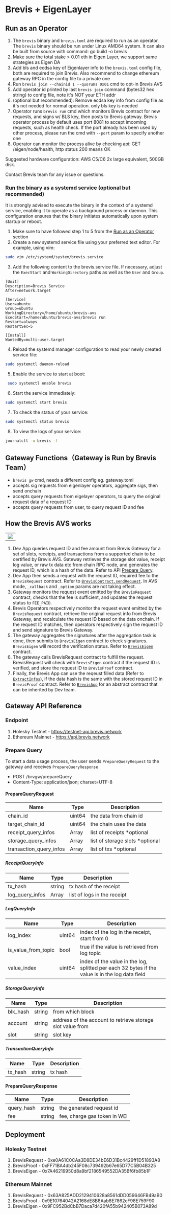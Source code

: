 # Brevis + EigenLayer
## Run as an Operator
1. The `brevis` binary and `brevis.toml` are required to run as an operator. The `brevis` binary should be run under Linux AMD64 system. It can also be built from source with command: go build -o brevis
2. Make sure the total stake > 0.01 eth in Eigen Layer, we support same strategies as Eigen DA
3. Add bls and ecdsa key of Eigenlayer info to the `brevis.toml` config file, both are required to join Brevis. Also recommend to change ethereum gateway RPC in the config file to a private one
4. Run `brevis join --chainid 1 --quorums 0x01` cmd to opt-in Brevis AVS
5. Add operator id printed by last `brevis join` command (bytes32 hex string) to config file, note it's NOT your ETH addr
6. (optional but recommended): Remove ecdsa key info from config file as it's not needed for normal operation. only bls key is needed
7. Operator runs `brevis run` cmd which monitors Brevis contract for new requests, and signs w/ BLS key, then posts to Brevis gateway. Brevis operator process by default uses port 8081 to accept imcoming requests, such as health check. If the port already has been used by other process, please run the cmd with `--port` param to specify another one
8. Operator can monitor the process alive by checking api: GET /eigen/node/health, http status 200 means OK

Suggested hardware configuration: AWS C5/C6 2x large equivalent, 500GB disk.

Contact Brevis team for any issue or questions. 

### Run the binary as a systemd service (optional but recommended)
It is strongly advised to execute the binary in the context of a systemd service, enabling it to operate as a background process or daemon. This configuration ensures that the binary initiates automatically upon system startup or reboot.

1. Make sure to have followed step 1 to 5 from the [Run as an Operator](#run-as-an-operator) section
2. Create a new systemd service file using your preferred text editor. For example, using vim:
  ```bash
  sudo vim /etc/systemd/system/brevis.service
  ```
3. Add the following content to the brevis.service file. If necessary, adjust the `ExecStart` and `WorkingDirectory` paths as well as the `User` and `Group`.
  ```
  [Unit]
  Description=Brevis Service
  After=network.target
  
  [Service]
  User=ubuntu
  Group=ubuntu
  WorkingDirectory=/home/ubuntu/brevis-avs
  ExecStart=/home/ubuntu/brevis-avs/brevis run
  Restart=always
  RestartSec=5
  
  [Install]
  WantedBy=multi-user.target
  ```
4. Reload the systemd manager configuration to read your newly created service file:
  ```bash
  sudo systemctl daemon-reload
  ```
5. Enable the service to start at boot:
  ```bash
   sudo systemctl enable brevis
  ```
6. Start the service immediately:
  ```bash
  sudo systemctl start brevis
  ```
7. To check the status of your service:
  ```bash
  sudo systemctl status brevis
  ```
8. To view the logs of your service:
  ```bash
  journalctl -u brevis -f
  ```

## Gateway Functions（Gateway is Run by Brevis Team）
- `brevis gw` cmd, needs a different config eg. gateway.toml
- accepts sig requests from eigenlayer operators, aggregate sigs, then send onchain
- accepts query requests from eigelayer operators, to query the original request data of a request ID
- accepts query requests from user, to query request ID and fee

## How the Brevis AVS works
<table><tr><td bgcolor='white'><img src="AVS.png"/></td></tr></table>

1. Dev App queries request ID and fee amount from Brevis Gateway for a set of slots, receipts, and transactions from a supported chain to be certified by Brevis AVS. Gateway retrieves the storage slot value, receipt log value, or raw tx data etc from chain RPC node, and generates the request ID, which is a hash of the data. Refer to API [Prepare Query](#prepare-query).
2. Dev App then sends a request with the request ID, required fee to the `BrevisRequest` contract. Refer to [`BrevisContract.sendRequest`](https://github.com/brevis-network/brevis-contracts-avs/blob/main/contracts/core/BrevisRequest.sol#L77-L94). In AVS mode, `_callback` and `_option` params are not taking effect. 
3. Gateway monitors the request event emitted by the `BrevisRequest` contract, checks that the fee is sufficient, and updates the request status to `FEE_PAID`.
4. Brevis Operators respectively monitor the request event emitted by the `BrevisRequest` contract, retrieve the original request info from Brevis Gateway, and recalculate the request ID based on the data onchain. If the request ID matches, then operators respectively sign the request ID and send signature to Brevis Gateway. 
5. The gateway aggregates the signatures after the aggregation task is done, then submits to `BrevisEigen` contract to check signatures. `BrevisEigen` will record the verification status. Refer to [`BrevisEigen`](https://github.com/brevis-network/eigenlayer-middleware/blob/mybrv/src/BrevisEigen.sol) contract.
6. The gateway calls BrevisRequest contract to fulfill the request. BrevisRequest will check with `BrevisEigen` contract if the request ID is verified, and store the request ID to `BrevisProof` contract.
7. Finally, the Brevis App can use the reqeust filled data (Refer to [`ExtractInfos`](https://github.com/brevis-network/brevis-contracts-avs/blob/main/contracts/lib/Lib.sol#L37-L41)), if the data hash is the same with the stored request ID in `BrevisProof` contract. Refer to [`BrevisApp`](https://github.com/brevis-network/brevis-contracts-avs/blob/main/contracts/core/BrevisApp.sol) for an abstract contract that can be inherited by Dev team.

## Gateway API Reference

### Endpoint
1) Holesky Testnet - https://testnet-api.brevis.network
2) Ethereum Mainnet - https://api.brevis.network

### Prepare Query

To start a data usage process, the user sends `PrepareQueryRequest` to the gateway and receives `PrepareQueryResponse`

* POST /brvgw/prepareQuery
* Content-Type: application/json; charset=UTF-8

#### PrepareQueryRequest

| Name | Type | Description |
| ---- | ---- | ---- |
| chain_id | uint64 | the data from chain id |
| target_chain_id | uint64 | the chain uses the data |
| receipt_query_infos | Array<ReceiptQueryInfo> | list of receipts *optional |
| storage_query_infos | Array<StorageQueryInfo> | list of storage slots *optional |
| transaction_query_infos | Array<TransactionQueryInfos> | list of txs *optional |

##### ReceiptQueryInfo

| Name | Type | Description |
| ---- | ---- | ---- |
| tx_hash | string | tx hash of the receipt |
| log_query_infos | Array<LogQueryInfo> | list of logs in the receipt |

##### LogQueryInfo

| Name | Type | Description |
| ---- | ---- | ---- |
| log_index | uint64 | index of the log in the receipt, start from 0 |
| is_value_from_topic | bool | true if the value is retrieved from log topic |
| value_index | uint64 | index of the value in the log, splitted per each 32 bytes if the value is in the log data field |

##### StorageQueryInfo

| Name | Type | Description |
| ---- | ---- | ---- |
| blk_hash | string | from which block |
| account | string | address of the account to retrieve storage slot value from |
| slot | string | slot key |

##### TransactionQueryInfo

| Name | Type | Description |
| ---- | ---- | ---- |
| tx_hash | string | tx hash |

#### PrepareQueryResponse

| Name | Type | Description |
| ---- | ---- | ---- |
| query_hash | string | the generated request id |
| fee | string | fee, charge gas token in WEI |

## Deployment
### Holesky Testnet
1) BrevisRequest - 0xe0A61C0CAa3D8DE34bE6D31Bc4429ff1D51893A8
2) BrevisProof - 0xFF71BA4db245F08c739492b67e65D77C5B04B325
3) BrevisEigen - 0x7A46219950d8a9bf2186549552DA35Bf6fb85b1F

### Ethereum Mainnet

1) BrevisRequest - 0x63A825ADD2129410628a8561dDD059646FB49aB0
2) BrevisProof - 0x9E10764042A2168dE8B8Aab8E7862eF98E759F90
3) BrevisEigen - 0x9FC952BdCbB7Daca7d420fA55b942405B073A89d
